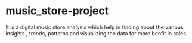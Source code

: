 # music_store-project
It is a digital music store analysis which help in finding about the various insights , trends, patterns and visualizing the data for more benfit in sales
